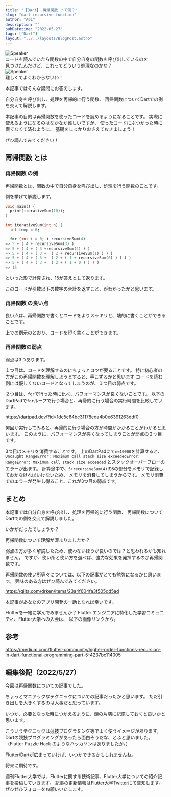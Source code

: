 ```yaml
---
title: "【Dart】 再帰関数 って何？"
slug: "dart-recursive-function"
author: "Aoi"
description: ""
pubDatetime: "2022-05-27"
tags: ["Dart"]
layout: "../../layouts/BlogPost.astro"
---
```


<div class="speech-bubble-container">
  <div class="speech-bubble-avatar">
    <img src="https://blog.flutteruniv.com/wp-content/themes/cocoon-master/images/ojisan.png" alt="Speaker" />
  </div>
  <div class="speech-bubble">
    <div class="speech-bubble-content">
      コードを読んでいたら関数の中で自分自身の関数を呼び出しているのを
    </div>
    <div class="speech-bubble-arrow arrow-left"></div>
  </div>
</div>
見つけたんだけど、これってどういう処理なのかな？

<div class="speech-bubble-container">
  <div class="speech-bubble-avatar">
    <img src="https://blog.flutteruniv.com/wp-content/themes/cocoon-master/images/obasan.png" alt="Speaker" />
  </div>
  <div class="speech-bubble">
    <div class="speech-bubble-content">
      難しくてよくわからないわ！
    </div>
    <div class="speech-bubble-arrow arrow-left"></div>
  </div>
</div>

本記事ではそんな疑問にお答えします。

自分自身を呼び出し、処理を再帰的に行う関数、
再帰関数についてDartでの例を交えて解説します。

本記事の目的は再帰関数を使ったコードを読めるようになることです。
実際に使えるようになるのはなかなか難しいですが、
使ったコードにぶつかった時に慌てなくて済むように、
基礎をしっかりおさえておきましょう！

ぜひ読んでみてください！

## 再帰関数 とは

### 再帰関数 の例

再帰関数とは、関数の中で自分自身を呼び出し、処理を行う関数のことです。

例を挙げて解説します。

```dart
void main() {
  print(iterativeSum(10));
}

int iterativeSum(int n) {
  int temp = 0;

  for (int i = 0; i recursiveSum(4)
=> 5 + ( 4 + recursiveSum(3) )
=> 5 + ( 4 + ( 3 +recursiveSum(2) ) )
=> 5 + ( 4 + ( 3 +  ( 2 + recursiveSum(1) ) ) )
=> 5 + ( 4 + ( 3 +  ( 2 + ( 1 + recursiveSum(0) ) ) ) )
=> 5 + ( 4 + ( 3 +  ( 2 + ( 1 + 0 ) ) ) )
=> 15
```

といった形で計算され、15が答えとして返ります。

このコードが引数以下の数字の合計を返すこと、がわかったかと思います。

### 再帰関数 の良い点

良い点は、再帰関数で書くとコードをよりスッキリと、端的に書くことができることです。

上での例示のとおり、コードを短く書くことができます。

### 再帰関数の弱点

弱点は3つあります。

１つ目は、コードを理解するのにちょっとコツが要ることです。
特に初心者の方がこの再帰関数を理解しようとすると、手こずるかと思います
コードを読む側には優しくないコードとなってしまうのが、１つ目の弱点です。

２つ目は、`for`で行った時に比べ、パフォーマンスが良くないことです。
以下のDartPadで`for`ループで行う場合と、再帰的に行う場合の実行時間を比較しています。

https://dartpad.dev/?id=1de5c64bc31178eda4b0e6391263ddf0

何回か実行してみると、再帰的に行う場合の方が時間がかかることがわかると思います。
このように、パフォーマンスが悪くなってしまうことが弱点の２つ目です。

3つ目はメモリを消費することです。
上のDartPadにて`n=10000`を計算すると、
`Uncaught RangeError: Maximum call stack size exceededError: RangeError: Maximum call stack size exceeded`
とスタックオーバーフローのエラーが出ます。
計算途中で、`5+recursiveSum(4)`の`5`の部分をメモリで記録しておかなければいけないため、
メモリを消費してしまうからです。
メモリ消費でのエラーが発生し得ること、これが3つ目の弱点です。

## まとめ

本記事では自分自身を呼び出し、処理を再帰的に行う関数、
再帰関数についてDartでの例を交えて解説しました。

いかがだったでしょうか？

再帰関数について理解が深まりましたか？

弱点の方が多く解説したため、使わないほうが良いのでは？と思われるかも知れません。
ですが、使い所と使い方を選べば、強力な効果を発揮するのが再帰関数です。

再帰関数の使い所等々については、以下の記事がとても勉強になるかと思います。
興味のある方はぜひ読んでみてください。

https://qiita.com/drken/items/23a4f604fa3f505dd5ad

本記事があなたのアプリ開発の一助となれば幸いです。

Flutterを一緒に学んでみませんか？
Flutter エンジニアに特化した学習コミュニティ、Flutter大学への入会は、
以下の画像リンクから。

## 参考

https://medium.com/flutter-community/higher-order-functions-recursion-in-dart-functional-programming-part-5-4237bc114005

## 編集後記（2022/5/27）

今回は再帰関数についての記事でした。

ちょっとマニアックなテクニックについての記事だったかと思います。
ただ引き出しを大きくするのは大事だと思っています。

いつか、必要となった時につかえるように、頭の片隅に記憶しておくと良いかと思います。

こういうテクニックは競技プログラミング等でよく使うイメージがあります。
Dartの競技プログラミングがあったら面白そうだな、とふと思いました。
（Flutter Puzzle Hack のようなハッカソンはありましたが。）

Flutter/Dartが広まっていけば、いつかできるかもしれませんね。

将来に期待です。

週刊Flutter大学では、Flutterに関する技術記事、Flutter大学についての紹介記事を投稿していきます。
記事の更新情報は[Flutter大学Twitter](https://twitter.com/FlutterUniv)にて告知します。
ぜひぜひフォローをお願いいたします。